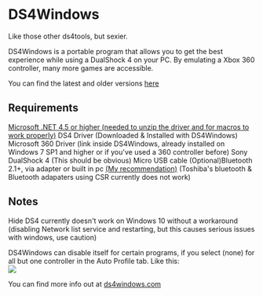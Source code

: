 # DS4Windows
Like those other ds4tools, but sexier.

DS4Windows is a portable program that allows you to get the best experience while using a DualShock 4 on your PC. By emulating a Xbox 360 controller, many more games are accessible.

You can find the latest and older versions [here](https://github.com/Jays2Kings/DS4Windows/releases)

## Requirements

[Microsoft .NET 4.5 or higher (needed to unzip the driver and for macros to work properly)](http://www.microsoft.com/en-us/download/details.aspx?id=42642)
DS4 Driver (Downloaded & Installed with DS4Windows)
Microsoft 360 Driver (link inside DS4Windows, already installed on Windows 7 SP1 and higher or if you've used a 360 controller before)
Sony DualShock 4 (This should be obvious)
Micro USB cable
(Optional)Bluetooth 2.1+, via adapter or built in pc [(My recommendation)](http://www.amazon.com/gp/product/B004LNXO28/ref=oh_aui_search_detailpage?ie=UTF8&psc=1) (Toshiba's bluetooth & Bluetooth adapaters using CSR currently does not work)

## Notes
Hide DS4 currently doesn't work on Windows 10 without a workaround (disabling Network list service and restarting, but this causes serious issues with windows, use caution)

DS4Windows can disable itself for certain programs, if you select (none) for all but one controller in the Auto Profile tab.
Like this:    
![](http://i.imgur.com/DdTlqct.png)

You can find more info out at [ds4windows.com](http://ds4windows.com)
